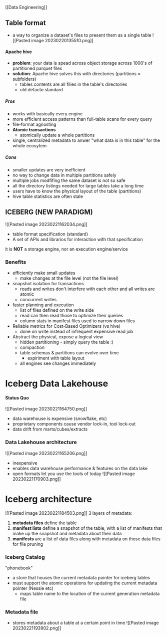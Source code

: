 [[Data Engineering]]


## Table format
- a way to organize a dataset's files to present them as a single table
![[Pasted image 20230220135510.png]]

#### Apache hive
- **problem**: your data is spead across object storage across 1000's of partitioned parquet files
- **solution**: Apache hive solves this with directories (partitions = subfolders)
	- tables contents are all filies in the table's directories
	- old defacto standard
##### Pros
- works with basically every engine
- more efficient access patterns than full-table scans for every query
- file-format agnosting
- **Atomic transactions**
	- atomically update a whole partitions
- single, centralized metadata to anwer "what data is in this table" for the whole ecosytem

##### Cons
- smaller updates are very inefficient
- no way to change data in multiple partitions safely
- multiple jobs modfifing the same dataset is not so safe
- all the directory listings needed for large tables take a long time
- users have to know the physical layout of the table (partitions)
- hive table statistics are often stale

## ICEBERG (NEW PARADIGM)
![[Pasted image 20230221162034.png]]
- table format specification (standard)
- A set of APIs and librarios for interaction with that specification

it is **NOT** a storage engine, nor an execution engine/service

### Benefits
- efficiently make small updates
	- make changes at the file level (not the file level)
- snapshot isolation for transactions
	- reads and writes don't interfere with each other and all writes are atomic
	- concurrent writes
- faster planning and execution
	- list of files defined on the write side
	- read can then read those to optimize their queries
	- column stats in manifest files used to narrow down files
- Reliable metrics for Cost-Based Optimizers (vs hive)
	- done on write instead of infrequent expensive read job
- Abstract the physical, expose a logical view
	- hidden partitioning - simply query the table :)
	- compaction
	- table schemas & partitions can evolve over time
		- expiriment with table layout
	- all engines see changes immediately

# Iceberg Data Lakehouse
#### Status Quo
![[Pasted image 20230221164750.png]]
- data warehouse is expensive (snowflake, etc)
- proprietary components cause vendor lock-in, tool lock-out
- data drift from marts/cubes/extracts

### Data Lakehouse architecture
![[Pasted image 20230221165206.png]]
- inexpensive
-  enables data warehouse performance & features on the data lake
- open formats let you use the tools of today
![[Pasted image 20230221170903.png]]

# Iceberg architecture
![[Pasted image 20230221184503.png]]
3 layers of metadata:
1. **metadata files** define the table
2. **manifest lists** define a snapshot of the table, with a list of manifests that make up the snapshot and metadata about their data
3. **manifests** are a list of data files along with metadata on those data files for file pruning

### Iceberg Catalog
"phonebook"
- a store that houses the current metadata pointer for iceberg tables
- must support the atomic operations for updating the current metadata pointer (Nessie etc)
	- maps table name to the location of the current generation metadata file


### Metadata file
- stores metadata about a table at a certain point in time
![[Pasted image 20230221193902.png]]

